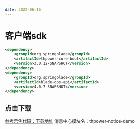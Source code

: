 ```yaml
---
date: 2022-06-16
---
```



# 客户端sdk

```xml
<dependency>
    <groupId>org.springblade</groupId>
    <artifactId>thpower-core-boot</artifactId>
    <version>3.0.12-SNAPSHOT</version>
</dependency>
<dependency>
    <groupId>org.springblade</groupId>
    <artifactId>blade-ops-api</artifactId>
    <version>4.0.7-SNAPSHOT</version>
</dependency>
```

## 点击下载
[参考示例代码：下载地址](https://git.thpyun.com/thpower-bladex/thpower-platform-examples)
消息中心模块名：thpower-notice-demo